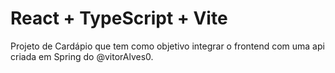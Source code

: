 # React + TypeScript + Vite

Projeto de Cardápio que tem como objetivo integrar o frontend com uma api criada em Spring do @vitorAlves0.